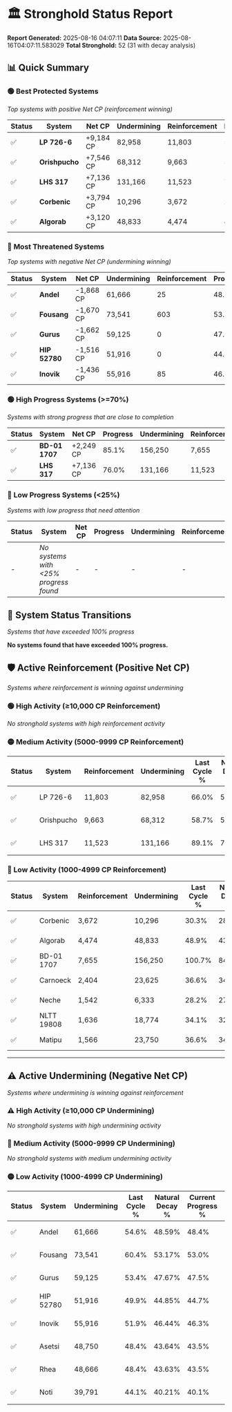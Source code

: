 # 🏛️ Stronghold Status Report

**Report Generated:** 2025-08-16 04:07:11
**Data Source:** 2025-08-16T04:07:11.583029
**Total Stronghold:** 52 (31 with decay analysis)

## 📊 Quick Summary

### 🟢 **Best Protected Systems**
*Top systems with positive Net CP (reinforcement winning)*

| Status | System | Net CP | Undermining | Reinforcement | Progress |
|--------|--------|--------|-------------|---------------|----------|
| ✅ | **LP 726-6** | +9,184 CP | 82,958 | 11,803 | 57.7% |
| ✅ | **Orishpucho** | +7,546 CP | 68,312 | 9,663 | 51.9% |
| ✅ | **LHS 317** | +7,136 CP | 131,166 | 11,523 | 76.0% |
| ✅ | **Corbenic** | +3,794 CP | 10,296 | 3,672 | 29.3% |
| ✅ | **Algorab** | +3,120 CP | 48,833 | 4,474 | 44.0% |

### 🔴 **Most Threatened Systems**
*Top systems with negative Net CP (undermining winning)*

| Status | System | Net CP | Undermining | Reinforcement | Progress |
|--------|--------|--------|-------------|---------------|----------|
| ✅ | **Andel** | -1,868 CP | 61,666 | 25 | 48.4% |
| ✅ | **Fousang** | -1,670 CP | 73,541 | 603 | 53.0% |
| ✅ | **Gurus** | -1,662 CP | 59,125 | 0 | 47.5% |
| ✅ | **HIP 52780** | -1,516 CP | 51,916 | 0 | 44.7% |
| ✅ | **Inovik** | -1,436 CP | 55,916 | 85 | 46.3% |

### 🟢 **High Progress Systems (>=70%)**
*Systems with strong progress that are close to completion*

| Status | System | Net CP | Progress | Undermining | Reinforcement |
|--------|--------|--------|----------|-------------|---------------|
| ✅ | **BD-01 1707** | +2,249 CP | 85.1% | 156,250 | 7,655 |
| ✅ | **LHS 317** | +7,136 CP | 76.0% | 131,166 | 11,523 |

### 🔴 **Low Progress Systems (<25%)**
*Systems with low progress that need attention*

| Status | System | Net CP | Progress | Undermining | Reinforcement |
|--------|--------|--------|----------|-------------|---------------|
| - | *No systems with <25% progress found* | - | - | - | - |
## 🔄 System Status Transitions
*Systems that have exceeded 100% progress*

**No systems found that have exceeded 100% progress.**

## 🛡️ Active Reinforcement (Positive Net CP)
*Systems where reinforcement is winning against undermining*

### 🟢 High Activity (≥10,000 CP Reinforcement)

*No stronghold systems with high reinforcement activity*

### 🟡 Medium Activity (5000-9999 CP Reinforcement)

| Status | System | Reinforcement | Undermining | Last Cycle % | Natural Decay % | Current Progress % | Current CP | Net CP | Activity |
|--------|--------|---------------|-------------|--------------|-----------------|-------------------|------------|--------|----------|
| ✅ | LP 726-6 | 11,803 | 82,958 | 66.0% | 56.78% | 57.7% | 577,000 | +9,184 | 🟡 Medium Reinforcement |
| ✅ | Orishpucho | 9,663 | 68,312 | 58.7% | 51.15% | 51.9% | 519,000 | +7,546 | 🟡 Medium Reinforcement |
| ✅ | LHS 317 | 11,523 | 131,166 | 89.1% | 75.29% | 76.0% | 760,000 | +7,136 | 🟡 Medium Reinforcement |

### 🔴 Low Activity (1000-4999 CP Reinforcement)

| Status | System | Reinforcement | Undermining | Last Cycle % | Natural Decay % | Current Progress % | Current CP | Net CP | Activity |
|--------|--------|---------------|-------------|--------------|-----------------|-------------------|------------|--------|----------|
| ✅ | Corbenic | 3,672 | 10,296 | 30.3% | 28.92% | 29.3% | 293,000 | +3,794 | 🔵 Low Reinforcement |
| ✅ | Algorab | 4,474 | 48,833 | 48.9% | 43.69% | 44.0% | 440,000 | +3,120 | 🔵 Low Reinforcement |
| ✅ | BD-01 1707 | 7,655 | 156,250 | 100.7% | 84.88% | 85.1% | 851,000 | +2,249 | 🔵 Low Reinforcement |
| ✅ | Carnoeck | 2,404 | 23,625 | 36.6% | 34.00% | 34.2% | 342,000 | +1,956 | 🔵 Low Reinforcement |
| ✅ | Neche | 1,542 | 6,333 | 28.2% | 27.42% | 27.6% | 276,000 | +1,849 | 🔵 Low Reinforcement |
| ✅ | NLTT 19808 | 1,636 | 18,774 | 34.1% | 32.08% | 32.2% | 322,000 | +1,208 | 🔵 Low Reinforcement |
| ✅ | Matipu | 1,566 | 23,750 | 36.6% | 34.08% | 34.2% | 342,000 | +1,186 | 🔵 Low Reinforcement |


---

## ⚠️ Active Undermining (Negative Net CP)
*Systems where undermining is winning against reinforcement*

### ⚠️ High Activity (≥10,000 CP Undermining)

*No stronghold systems with high undermining activity*

### 🔶 Medium Activity (5000-9999 CP Undermining)

*No stronghold systems with medium undermining activity*

### 🟡 Low Activity (1000-4999 CP Undermining)

| Status | System | Undermining | Last Cycle % | Natural Decay % | Current Progress % | Reinforcement | Current CP | Net CP | Activity |
|--------|--------|-------------|--------------|-----------------|-------------------|---------------|------------|--------|----------|
| ✅ | Andel | 61,666 | 54.6% | 48.59% | 48.4% | 25 | 484,000 | -1,868 | 🟡 Low Undermining |
| ✅ | Fousang | 73,541 | 60.4% | 53.17% | 53.0% | 603 | 530,000 | -1,670 | 🟡 Low Undermining |
| ✅ | Gurus | 59,125 | 53.4% | 47.67% | 47.5% | 0 | 475,000 | -1,662 | 🟡 Low Undermining |
| ✅ | HIP 52780 | 51,916 | 49.9% | 44.85% | 44.7% | 0 | 447,000 | -1,516 | 🟡 Low Undermining |
| ✅ | Inovik | 55,916 | 51.9% | 46.44% | 46.3% | 85 | 462,999 | -1,436 | 🟡 Low Undermining |
| ✅ | Asetsi | 48,750 | 48.4% | 43.64% | 43.5% | 0 | 435,000 | -1,393 | 🟡 Low Undermining |
| ✅ | Rhea | 48,666 | 48.4% | 43.63% | 43.5% | 0 | 435,000 | -1,326 | 🟡 Low Undermining |
| ✅ | Noti | 39,791 | 44.1% | 40.21% | 40.1% | 0 | 401,000 | -1,052 | 🟡 Low Undermining |
